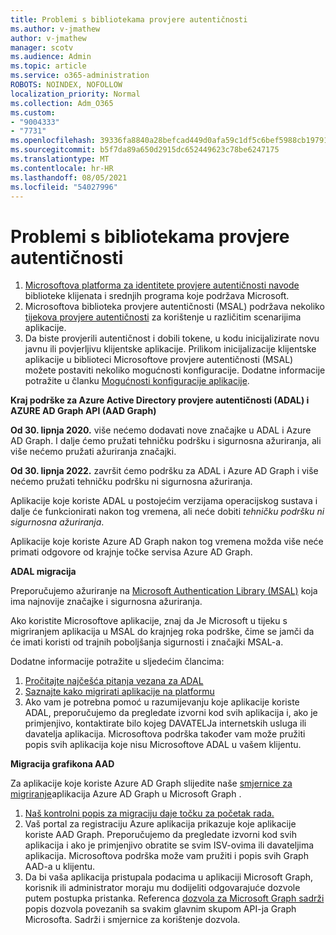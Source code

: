 ```yaml
---
title: Problemi s bibliotekama provjere autentičnosti
ms.author: v-jmathew
author: v-jmathew
manager: scotv
ms.audience: Admin
ms.topic: article
ms.service: o365-administration
ROBOTS: NOINDEX, NOFOLLOW
localization_priority: Normal
ms.collection: Adm_O365
ms.custom:
- "9004333"
- "7731"
ms.openlocfilehash: 39336fa8840a28befcad449d0afa59c1df5c6bef5988cb197916a03aa2aa66c9
ms.sourcegitcommit: b5f7da89a650d2915dc652449623c78be6247175
ms.translationtype: MT
ms.contentlocale: hr-HR
ms.lasthandoff: 08/05/2021
ms.locfileid: "54027996"
---
```

# <a name="issues-with-authentication-libraries"></a>Problemi s bibliotekama provjere autentičnosti

1. [Microsoftova platforma za identitete provjere autentičnosti navode](https://docs.microsoft.com/azure/active-directory/develop/reference-v2-libraries) biblioteke klijenata i srednjih programa koje podržava Microsoft.
2. Microsoftova biblioteka provjere autentičnosti (MSAL) podržava nekoliko [tijekova provjere autentičnosti](https://docs.microsoft.com/azure/active-directory/develop/msal-authentication-flows) za korištenje u različitim scenarijima aplikacije.
3. Da biste provjerili autentičnost i dobili tokene, u kodu inicijalizirate novu javnu ili povjerljivu klijentske aplikacije. Prilikom inicijalizacije klijentske aplikacije u biblioteci Microsoftove provjere autentičnosti (MSAL) možete postaviti nekoliko mogućnosti konfiguracije. Dodatne informacije potražite u članku [Mogućnosti konfiguracije aplikacije](https://docs.microsoft.com/azure/active-directory/develop/msal-client-application-configuration).

**Kraj podrške za Azure Active Directory provjere autentičnosti (ADAL) i AZURE AD Graph API (AAD Graph)**

**Od 30. lipnja 2020.** više nećemo dodavati nove značajke u ADAL i Azure AD Graph. I dalje ćemo pružati tehničku podršku i sigurnosna ažuriranja, ali više nećemo pružati ažuriranja značajki.

**Od 30. lipnja 2022.** završit ćemo podršku za ADAL i Azure AD Graph i više nećemo pružati tehničku podršku ni sigurnosna ažuriranja.

Aplikacije koje koriste ADAL u postojećim verzijama operacijskog sustava i dalje će funkcionirati nakon tog vremena, ali neće dobiti *tehničku podršku ni sigurnosna ažuriranja*.

Aplikacije koje koriste Azure AD Graph nakon tog vremena možda više neće primati odgovore od krajnje točke servisa Azure AD Graph.

**ADAL migracija**

Preporučujemo ažuriranje na [Microsoft Authentication Library (MSAL)](https://docs.microsoft.com/azure/active-directory/develop/v2-overview) koja ima najnovije značajke i sigurnosna ažuriranja.

Ako koristite Microsoftove aplikacije, znaj da Je Microsoft u tijeku s migriranjem aplikacija u MSAL do krajnjeg roka podrške, čime se jamči da će imati koristi od trajnih poboljšanja sigurnosti i značajki MSAL-a.

Dodatne informacije potražite u sljedećim člancima:

1. [Pročitajte najčešća pitanja vezana za ADAL](https://docs.microsoft.com/azure/active-directory/develop/msal-migration#frequently-asked-questions-faq)
2. [Saznajte kako migrirati aplikacije na platformu](https://docs.microsoft.com/azure/active-directory/develop/msal-migration#frequently-asked-questions-faq)
3. Ako vam je potrebna pomoć u razumijevanju koje aplikacije koriste ADAL, preporučujemo da pregledate izvorni kod svih aplikacija i, ako je primjenjivo, kontaktirate bilo kojeg DAVATELJa internetskih usluga ili davatelja aplikacija. Microsoftova podrška također vam može pružiti popis svih aplikacija koje nisu Microsoftove ADAL u vašem klijentu.

**Migracija grafikona AAD**

Za aplikacije koje koriste Azure AD Graph slijedite naše [smjernice za migriranje](https://docs.microsoft.com/graph/migrate-azure-ad-graph-overview)aplikacija Azure AD Graph u Microsoft Graph .

1. [Naš kontrolni popis za migraciju daje točku za početak rada.](https://docs.microsoft.com/graph/migrate-azure-ad-graph-planning-checklist)
2. Vaš portal za registraciju Azure aplikacija prikazuje koje aplikacije koriste AAD Graph. Preporučujemo da pregledate izvorni kod svih aplikacija i ako je primjenjivo obratite se svim ISV-ovima ili davateljima aplikacija. Microsoftova podrška može vam pružiti i popis svih Graph AAD-a u klijentu.
3. Da bi vaša aplikacija pristupala podacima u aplikaciji Microsoft Graph, korisnik ili administrator moraju mu dodijeliti odgovarajuće dozvole putem postupka pristanka. Referenca [dozvola za Microsoft Graph sadrži](https://docs.microsoft.com/graph/permissions-reference) popis dozvola povezanih sa svakim glavnim skupom API-ja Graph Microsofta. Sadrži i smjernice za korištenje dozvola.
